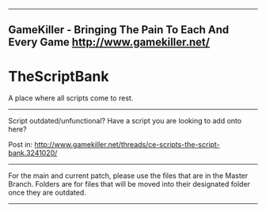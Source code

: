 
-----
GameKiller - Bringing The Pain To Each And Every Game
http://www.gamekiller.net/
-----


# TheScriptBank
A place where all scripts come to rest.

-----

Script outdated/unfunctional?
Have a script you are looking to add onto here?

Post in: http://www.gamekiller.net/threads/ce-scripts-the-script-bank.3241020/

------

For the main and current patch, please use the files that are in the Master Branch.
Folders are for files that will be moved into their designated folder once they are outdated.

------
